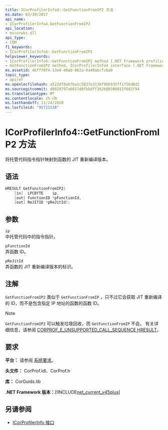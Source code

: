 ```yaml
---
title: ICorProfilerInfo4::GetFunctionFromIP2 方法
ms.date: 03/30/2017
api_name:
- ICorProfilerInfo4.GetFunctionFromIP2
api_location:
- mscorwks.dll
api_type:
- COM
f1_keywords:
- ICorProfilerInfo4::GetFunctionFromIP2
helpviewer_keywords:
- ICorProfilerInfo4::GetFunctionFromIP2 method [.NET Framework profiling]
- GetFunctionFromIP2 method, ICorProfilerInfo4 interface [.NET Framework profiling]
ms.assetid: 46ff70f4-13e9-40a0-802a-0a40abcfc6a0
topic_type:
- apiref
ms.openlocfilehash: a522df8abfba1c5837e3136f966935ff1f56d8d2
ms.sourcegitcommit: d8020797a6657d0fbbdff362b80300815f682f94
ms.translationtype: MT
ms.contentlocale: zh-CN
ms.lasthandoff: 11/24/2020
ms.locfileid: "95721538"
---
```

# <a name="icorprofilerinfo4getfunctionfromip2-method"></a>ICorProfilerInfo4::GetFunctionFromIP2 方法

将托管代码指令指针映射到函数的 JIT 重新编译版本。  
  
## <a name="syntax"></a>语法  
  
```cpp  
HRESULT GetFunctionFromIP2(  
    [in]  LPCBYTE    ip,  
    [out] FunctionID *pFunctionId,  
    [out] ReJITID *pReJitId);  
```  
  
## <a name="parameters"></a>参数  

 `ip`  
 中托管代码中的指令指针。  
  
 `pFunctionId`  
 弄函数 ID。  
  
 `pReJitId`  
 弄函数的 JIT 重新编译版本的标识。  
  
## <a name="remarks"></a>注解  

 `GetFunctionFromIP2` 类似于 `GetFunctionFromIP` ，只不过它会获取 JIT 重新编译的 ID，而不是包含指定 IP 地址的函数的函数 ID。  
  
> [!NOTE]
> `GetFunctionFromIP2` 可以触发垃圾回收，而 `GetFunctionFromIP` 不会。  有关详细信息，请参阅 [CORPROF_E_UNSUPPORTED_CALL_SEQUENCE HRESULT](corprof-e-unsupported-call-sequence-hresult.md)。  
  
## <a name="requirements"></a>要求  

 **平台：** 请参阅 [系统要求](../../get-started/system-requirements.md)。  
  
 **头文件：** CorProf.idl、CorProf.h  
  
 **库：** CorGuids.lib  
  
 **.NET Framework 版本：**[!INCLUDE[net_current_v45plus](../../../../includes/net-current-v45plus-md.md)]  
  
## <a name="see-also"></a>另请参阅

- [ICorProfilerInfo 接口](icorprofilerinfo-interface.md)
